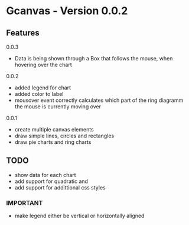 # Gcanvas - Version 0.0.2

## Features

0.0.3
- Data is being shown through a Box that follows the mouse, when hovering over the chart

0.0.2
- added legend for chart
- added color to label
- mousover event correctly calculates which part of the ring diagramm the mouse is currently moving over

0.0.1
- create multiple canvas elements
- draw simple lines, circles and rectangles
- draw pie charts and ring charts

## TODO
- show data for each chart
- add support for quadratic and
- add support for addittional css styles

### IMPORTANT
- make legend either be vertical or horizontally aligned